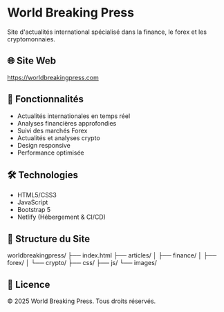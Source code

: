# World Breaking Press

Site d'actualités international spécialisé dans la finance, le forex et les cryptomonnaies.

## 🌐 Site Web
https://worldbreakingpress.com

## 📱 Fonctionnalités

- Actualités internationales en temps réel
- Analyses financières approfondies
- Suivi des marchés Forex
- Actualités et analyses crypto
- Design responsive
- Performance optimisée

## 🛠️ Technologies

- HTML5/CSS3
- JavaScript
- Bootstrap 5
- Netlify (Hébergement & CI/CD)

## 📂 Structure du Site
worldbreakingpress/ ├── index.html ├── articles/ │ ├── finance/ │ ├── forex/ │ └── crypto/ ├── css/ ├── js/ └── images/

## 📝 Licence
© 2025 World Breaking Press. Tous droits réservés.
